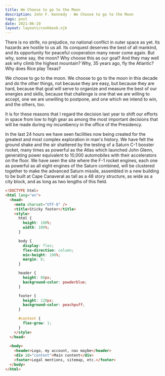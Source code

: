 ```yaml
---
title: We Choose to go to the Moon
description: John F. Kennedy - We Choose to go to the Moon
tags: post
date: 2021-06-19
layout: layouts/cookbook.njk
---
```


There is no strife, no prejudice, no national conflict in outer space as yet. Its hazards are hostile to us all. Its conquest deserves the best of all mankind, and its opportunity for peaceful cooperation many never come again. But why, some say, the moon? Why choose this as our goal? And they may well ask why climb the highest mountain? Why, 35 years ago, fly the Atlantic? Why does Rice play Texas?


We choose to go to the moon. We choose to go to the moon in this decade and do the other things, not because they are easy, but because they are hard, because that goal will serve to organize and measure the best of our energies and skills, because that challenge is one that we are willing to accept, one we are unwilling to postpone, and one which we intend to win, and the others, too.


It is for these reasons that I regard the decision last year to shift our efforts in space from low to high gear as among the most important decisions that will be made during my incumbency in the office of the Presidency.


In the last 24 hours we have seen facilities now being created for the greatest and most complex exploration in man's history. We have felt the ground shake and the air shattered by the testing of a Saturn C-1 booster rocket, many times as powerful as the Atlas which launched John Glenn, generating power equivalent to 10,000 automobiles with their accelerators on the floor. We have seen the site where the F-1 rocket engines, each one as powerful as all eight engines of the Saturn combined, will be clustered together to make the advanced Saturn missile, assembled in a new building to be built at Cape Canaveral as tall as a 48 story structure, as wide as a city block, and as long as two lengths of this field.

```html
<!DOCTYPE html>
<html lang="en">
  <head>
    <meta charset="UTF-8" />
    <title>Sticky footer</title>
    <style>
      html {
        height: 100%;
        width: 100%;
      }

      body {
        display: flex;
        flex-direction: column;
        min-height: 100%;
        margin: 0;
      }

      header {
        height: 80px;
        background-color: powderblue;
      }

      footer {
        height: 120px;
        background-color: peachpuff;
      }

      #content {
        flex-grow: 1;
      }
    </style>
  </head>
  
  <body>
    <header>Logo, my account, nav maybe</header>
    <div id="content">Main content</div>
    <footer>Legal mentions, sitemap, etc.</footer>
  </body>
</html>
```
